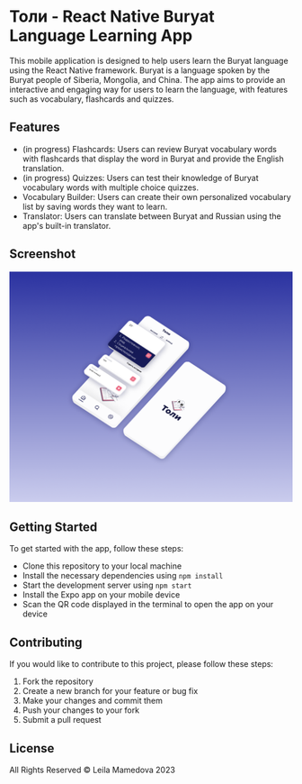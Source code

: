 # Толи - React Native Buryat Language Learning App

This mobile application is designed to help users learn the Buryat language using the React Native framework. Buryat is a language spoken by the Buryat people of Siberia, Mongolia, and China. The app aims to provide an interactive and engaging way for users to learn the language, with features such as vocabulary, flashcards and quizzes. 


## Features
- (in progress) Flashcards: Users can review Buryat vocabulary words with flashcards that display the word in Buryat and provide the English translation.
- (in progress) Quizzes: Users can test their knowledge of Buryat vocabulary words with multiple choice quizzes.
- Vocabulary Builder: Users can create their own personalized vocabulary list by saving words they want to learn.
- Translator: Users can translate between Buryat and Russian using the app's built-in translator.


## Screenshot

![view](assets/readme.png)

## Getting Started
To get started with the app, follow these steps:

- Clone this repository to your local machine
- Install the necessary dependencies using ``npm install``
- Start the development server using ``npm start``
- Install the Expo app on your mobile device
- Scan the QR code displayed in the terminal to open the app on your device

## Contributing
If you would like to contribute to this project, please follow these steps:

1. Fork the repository
2. Create a new branch for your feature or bug fix
3. Make your changes and commit them
4. Push your changes to your fork
5. Submit a pull request


## License
All Rights Reserved © Leila Mamedova 2023
